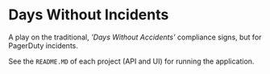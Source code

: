 # Days Without Incidents

A play on the traditional, _'Days Without Accidents'_ compliance signs, but for PagerDuty incidents. 

See the `README.MD` of each project (API and UI) for running the application. 